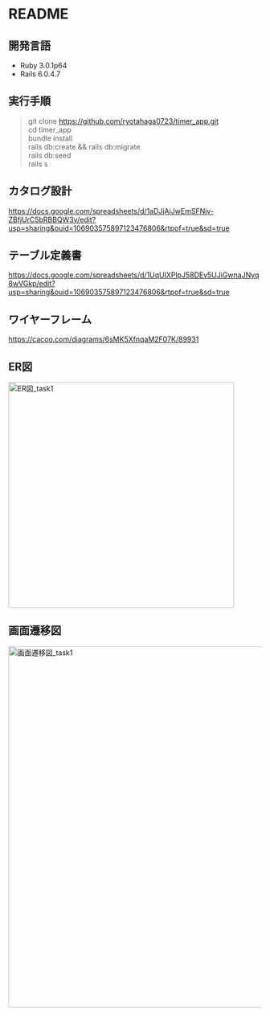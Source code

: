 # README

## 開発言語
- Ruby 3.0.1p64
- Rails 6.0.4.7

## 実行手順
> git clone https://github.com/ryotahaga0723/timer_app.git  
> cd timer_app  
> bundle install  
> rails db:create && rails db:migrate  
> rails db:seed  
> rails s

## カタログ設計
https://docs.google.com/spreadsheets/d/1aDJjAiJwEmSFNjv-ZBfjUrC5bRBBQW3v/edit?usp=sharing&ouid=106903575897123476806&rtpof=true&sd=true

## テーブル定義書
https://docs.google.com/spreadsheets/d/1UqUIXPlpJ58DEv5UJiGwnaJNyq8wVGkp/edit?usp=sharing&ouid=106903575897123476806&rtpof=true&sd=true

## ワイヤーフレーム
https://cacoo.com/diagrams/6sMK5XfnqaM2F07K/89931

## ER図
<img width="449" alt="ER図_task1" src="https://user-images.githubusercontent.com/102888155/165200825-33f8a19d-e1fe-47e9-8ca1-811e625ad902.png">

## 画面遷移図
<img width="719" alt="画面遷移図_task1" src="https://user-images.githubusercontent.com/102888155/165202001-da4c17fb-fc65-45d3-9c20-492ca751c7fa.png">
